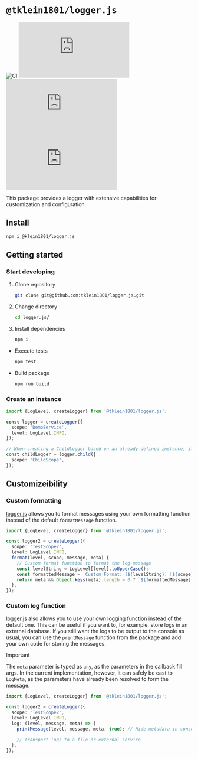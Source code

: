 # `@tklein1801/logger.js`

![CI](https://ci.tools.tklein.it/api/v1/teams/main/pipelines/logger.js/badge)
![NPM Version](https://img.shields.io/npm/v/%40tklein1801%2Flogger.js)
![NPM License](https://img.shields.io/npm/l/%40tklein1801%2Flogger.js)
![NPM Last Update](https://img.shields.io/npm/last-update/%40tklein1801%2Flogger.js)

This package provides a logger with extensive capabilities for customization and configuration.

## Install

```bash
npm i @klein1801/logger.js
```

## Getting started

### Start developing

1. Clone repository

   ```bash
   git clone git@github.com:tklein1801/logger.js.git
   ```

2. Change directory

   ```bash
   cd logger.js/
   ```

3. Install dependencies

   ```bash
   npm i
   ```

- Execute tests

  ```bash
  npm test
  ```

- Build package

  ```bash
  npm run build
  ```

### Create an instance

```typescript
import {LogLevel, createLogger} from '@tklein1801/logger.js';

const logger = createLogger({
  scope: 'DemoService',
  level: LogLevel.INFO,
});

// When creating a ChildLogger based on an already defined instance, it inherits all options set in the parent instance. These options can still be overridden when creating the child.
const childLogger = logger.child({
  scope: 'ChildScope',
});
```

## Customizeibility

### Custom formatting

[logger.js](https://www.npmjs.com/package/@tklein1801/logger.js) allows you to format messages using your own formatting function instead of the default `formatMessage` function.

```typescript
import {LogLevel, createLogger} from '@tklein1801/logger.js';

const logger2 = createLogger({
  scope: 'TestScope2',
  level: LogLevel.INFO,
  format(level, scope, message, meta) {
    // Custom format function to format the log message
    const levelString = LogLevel[level].toUpperCase();
    const formattedMessage = `Custom Format: [${levelString}] [${scope}] ${message}`;
    return meta && Object.keys(meta).length > 0 ? `${formattedMessage} ${JSON.stringify(meta)}` : formattedMessage;
  },
});
```

### Custom log function

[logger.js](https://www.npmjs.com/package/@tklein1801/logger.js) also allows you to use your own logging function instead of the default one. This can be useful if you want to, for example, store logs in an external database.
If you still want the logs to be output to the console as usual, you can use the `printMessage` function from the package and add your own code for storing the messages.

> [!IMPORTANT]
> The `meta` parameter is typed as `any`, as the parameters in the callback fill args. In the current implementation, however, it can safely be cast to `LogMeta`, as the parameters have already been resolved to form the message.

```typescript
import {LogLevel, createLogger} from '@tklein1801/logger.js';

const logger2 = createLogger({
  scope: 'TestScope2',
  level: LogLevel.INFO,
  log: (level, message, meta) => {
    printMessage(level, message, meta, true); // Hide metadata in console output

    // Transport logs to a file or external service
  },
});
```
